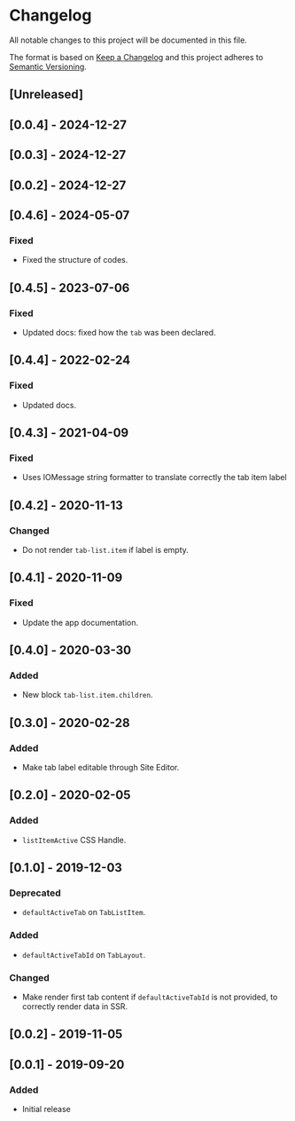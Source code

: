 # Changelog

All notable changes to this project will be documented in this file.

The format is based on [Keep a Changelog](http://keepachangelog.com/en/1.0.0/)
and this project adheres to [Semantic Versioning](http://semver.org/spec/v2.0.0.html).

## [Unreleased]

## [0.0.4] - 2024-12-27

## [0.0.3] - 2024-12-27

## [0.0.2] - 2024-12-27

## [0.4.6] - 2024-05-07

### Fixed

- Fixed the structure of codes.

## [0.4.5] - 2023-07-06

### Fixed
- Updated docs: fixed how the `tab` was been declared.

## [0.4.4] - 2022-02-24

### Fixed

- Updated docs.

## [0.4.3] - 2021-04-09
### Fixed
- Uses IOMessage string formatter to translate correctly the tab item label

## [0.4.2] - 2020-11-13
### Changed
- Do not render `tab-list.item` if label is empty.

## [0.4.1] - 2020-11-09
### Fixed
- Update the app documentation.

## [0.4.0] - 2020-03-30
### Added
- New block `tab-list.item.children`.

## [0.3.0] - 2020-02-28
### Added
- Make tab label editable through Site Editor.

## [0.2.0] - 2020-02-05
### Added
- `listItemActive` CSS Handle.

## [0.1.0] - 2019-12-03
### Deprecated
- `defaultActiveTab` on `TabListItem`.

### Added
- `defaultActiveTabId` on `TabLayout`.

### Changed
- Make render first tab content if `defaultActiveTabId` is not provided, to correctly render data in SSR.

## [0.0.2] - 2019-11-05

## [0.0.1] - 2019-09-20
### Added
- Initial release
